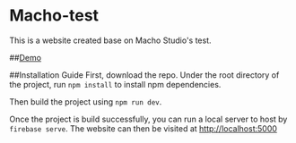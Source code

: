 # Macho-test
This is a website created base on Macho Studio's test.

##[Demo](http://macho.test.s3-website-us-west-2.amazonaws.com/#/)


##Installation Guide
First, download the repo. Under the root directory of the project, run `npm install` to install npm dependencies. 

Then build the project using `npm run dev`.

Once the project is build successfully, you can run a local server to host by 
`firebase serve`. The website can then be visited at [http://localhost:5000](http://localhost:5000) 
